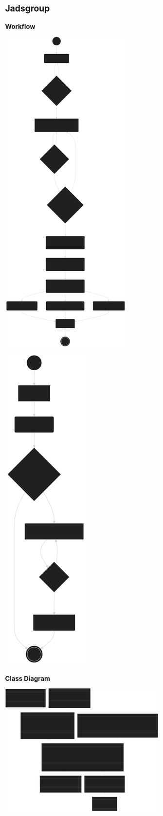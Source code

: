 # Jadsgroup

## Workflow

![](./docs/imgs/FlowChart_rent.svg)

![](./docs/imgs/FlowChart_repair.svg)

## Class Diagram

![](./docs/imgs/classDiagram.svg)